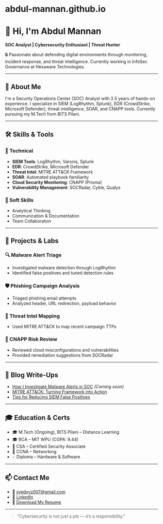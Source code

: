 # abdul-mannan.github.io
# 👋 Hi, I'm Abdul Mannan

**SOC Analyst | Cybersecurity Enthusiast | Threat Hunter**

🔒 Passionate about defending digital environments through monitoring, incident response, and threat intelligence. Currently working in InfoSec Governance at Hexaware Technologies.

---

## 📌 About Me

I'm a Security Operations Center (SOC) Analyst with 2.5 years of hands-on experience. I specialize in SIEM (LogRhythm, Splunk), EDR (CrowdStrike, Microsoft Defender), threat intelligence, SOAR, and CNAPP tools. Currently pursuing my M.Tech from BITS Pilani.

---

## 🛠️ Skills & Tools

### 🔧 Technical
- **SIEM Tools**: LogRhythm, Varonis, Splunk
- **EDR**: CrowdStrike, Microsoft Defender
- **Threat Intel**: MITRE ATT&CK Framework
- **SOAR**: Automated playbook familiarity
- **Cloud Security Monitoring**: CNAPP (Prisma)
- **Vulnerability Management**: SOCRadar, Cyble, Qualys

### 🧠 Soft Skills
- Analytical Thinking
- Communication & Documentation
- Team Collaboration

---

## 🧪 Projects & Labs

### 🔍 Malware Alert Triage
- Investigated malware detection through LogRhythm
- Identified false positives and tuned detection rules

### 🛡️ Phishing Campaign Analysis
- Triaged phishing email attempts
- Analyzed header, URL redirection, payload behavior

### 🧬 Threat Intel Mapping
- Used MITRE ATT&CK to map recent campaign TTPs

### 🧰 CNAPP Risk Review
- Reviewed cloud misconfigurations and vulnerabilities
- Provided remediation suggestions from SOCRadar

---

## 📝 Blog Write-Ups

- [How I Investigate Malware Alerts in SOC](#) *(Coming soon)*
- [MITRE ATT&CK: Turning Framework into Action](#)
- [Tips for Reducing SIEM False Positives](#)

---

## 🎓 Education & Certs

- 🎓 M.Tech (Ongoing), BITS Pilani – Distance Learning
- 🎓 BCA – MIT WPU (CGPA: 9.44)
- 📜 CSA – Certified Security Associate
- 📜 CCNA – Networking
- 💡 Diploma – Hardware & Software

---

## 📫 Contact Me

- 📧 [syedxyz007@gmail.com](mailto:syedxyz007@gmail.com)
- 🔗 [LinkedIn](https://www.linkedin.com/in/abdul-mannan-12a157143/)
- 📄 [Download My Resume](./Abdul-Mannan-Resume.pdf)

---

> "Cybersecurity is not just a job — it’s a responsibility."
